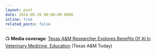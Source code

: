 ```yaml
---
layout: post
date: 2024-08-20 00:00:00-0600
inline: true
related_posts: false
---
```

    
📺 __Media coverage__: [Texas A&M Researcher Explores Benefits Of AI In Veterinary Medicine, Education](https://today.tamu.edu/2024/08/20/texas-am-researcher-explores-benefits-of-ai-in-veterinary-medicine-education/) (Texas A&M Today)